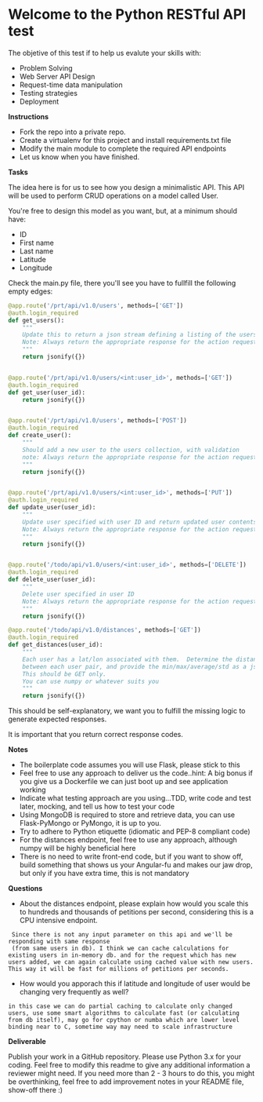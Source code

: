Welcome to the Python RESTful API test
======================================


The objetive of this test if to help us evalute your skills with:

* Problem Solving
* Web Server API Design
* Request-time data manipulation
* Testing strategies
* Deployment

**Instructions**

* Fork the repo into a private repo.
* Create a virtualenv for this project and install requirements.txt file
* Modify the main module to complete the required API endpoints
* Let us know when you have finished.

**Tasks**

The idea here is for us to see how you design a minimalistic API. This API will be 
used to perform CRUD operations on a model called User.

You're free to design this model as you want, but, at a minimum should have:

* ID
* First name
* Last name
* Latitude
* Longitude

Check the main.py file, there you'll see you have to fullfill the following empty edges:

```python
@app.route('/prt/api/v1.0/users', methods=['GET'])
@auth.login_required
def get_users():
    """
    Update this to return a json stream defining a listing of the users
    Note: Always return the appropriate response for the action requested.
    """
    return jsonify({})


@app.route('/prt/api/v1.0/users/<int:user_id>', methods=['GET'])
@auth.login_required
def get_user(user_id):
    return jsonify({})


@app.route('/prt/api/v1.0/users', methods=['POST'])
@auth.login_required
def create_user():
    """
    Should add a new user to the users collection, with validation
    note: Always return the appropriate response for the action requested.
    """
    return jsonify({})


@app.route('/prt/api/v1.0/users/<int:user_id>', methods=['PUT'])
@auth.login_required
def update_user(user_id):
    """
    Update user specified with user ID and return updated user contents
    Note: Always return the appropriate response for the action requested.
    """
    return jsonify({})


@app.route('/todo/api/v1.0/users/<int:user_id>', methods=['DELETE'])
@auth.login_required
def delete_user(user_id):
    """
    Delete user specified in user ID
    Note: Always return the appropriate response for the action requested.
    """
    return jsonify({})

@app.route('/todo/api/v1.0/distances', methods=['GET'])
@auth.login_required
def get_distances(user_id):
    """
    Each user has a lat/lon associated with them.  Determine the distance
    between each user pair, and provide the min/max/average/std as a json response.
    This should be GET only.
    You can use numpy or whatever suits you
    """
    return jsonify({})
```

This should be self-explanatory, we want you to fulfill the missing logic to generate expected 
responses.

It is important that you return correct response codes.


**Notes**

* The boilerplate code assumes you will use Flask, please stick to this
* Feel free to use any approach to deliver us the code..hint: A big bonus if you give us a Dockerfile we can just boot up and see application working
* Indicate what testing approach are you using...TDD, write code and test later, mocking, and tell us how to test your code
* Using MongoDB is required to store and retrieve data, you can use Flask-PyMongo or PyMongo, it is up to you.
* Try to adhere to Python etiquette (idiomatic and PEP-8 compliant code)
* For the distances endpoint, feel free to use any approach, although numpy will be highly beneficial here
* There is no need to write front-end code, but if you want to show off, build something that shows us your Angular-fu and 
makes our jaw drop, but only if you have extra time, this is not mandatory

**Questions**

* About the distances endpoint, please explain how would you scale this to hundreds and thousands of petitions per second, 
considering this is a CPU intensive endpoint. 
```
 Since there is not any input parameter on this api and we'll be responding with same response 
 (from same users in db). I think we can cache calculations for existing users in in-memory db. and for the request which has new users added, we can again calculate using cached value with new users. This way it will be fast for millions of petitions per seconds.
```
* How would you apporach this if latitude and longitude of user would be changing very frequently as well?  
```
in this case we can do partial caching to calculate only changed users, use some smart algorithms to calculate fast (or calculating from db itself), may go for cpython or numba which are lower level binding near to C, sometime way may need to scale infrastructure
```


**Deliverable**

Publish your work in a GitHub repository. Please use Python 3.x for your coding. Feel free to modify this readme to give any additional information a reviewer might need.
If you need more than 2 - 3 hours to do this, you might be overthinking, feel free to add improvement notes in your README file, show-off there :)


